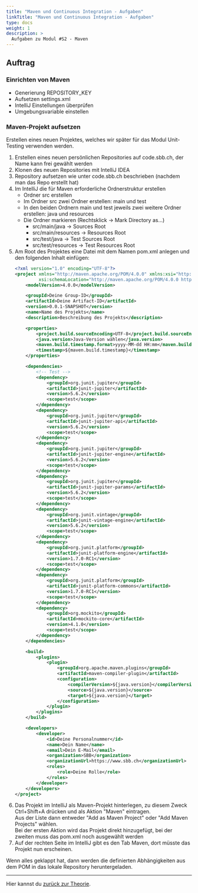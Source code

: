 ```yaml
---
title: "Maven und Continuous Integration - Aufgaben"
linkTitle: "Maven und Continuous Integration - Aufgaben"
type: docs
weight: 1
description: >
  Aufgaben zu Modul #S2 - Maven
---
```


## Auftrag

### Einrichten von Maven
- Generierung REPOSITORY_KEY
- Aufsetzen settings.xml
- IntelliJ Einstellungen überprüfen
- Umgebungsvariable einstellen

### Maven-Projekt aufsetzen
Erstellen eines neuen Projektes, welches wir später für das Modul Unit-Testing verwenden werden.

1. Erstellen eines neuen persönlichen Repositories auf code.sbb.ch, der Name kann frei gewählt werden
2. Klonen des neuen Repositories mit IntelliJ IDEA
3. Repository aufsetzen wie unter code.sbb.ch beschrieben (nachdem man das Repo erstellt hat)
4. Im IntelliJ die für Maven erforderliche Ordnerstruktur erstellen
   * Ordner src erstellen
   * Im Ordner src zwei Ordner erstellen: main und test
   * In den beiden Ordnern main und test jeweils zwei weitere Ordner erstellen: java und resources
   * Die Ordner markieren (Rechtsklick -> Mark Directory as...)
      * src/main/java -> Sources Root
      * src/main/resources -> Resources Root
      * src/test/java -> Test Sources Root
      * src/test/resources -> Test Resources Root
5. Am Root des Projektes eine Datei mit dem Namen pom.xml anlegen und den folgenden Inhalt einfügen:
    ```xml
    <?xml version="1.0" encoding="UTF-8"?>
    <project xmlns="http://maven.apache.org/POM/4.0.0" xmlns:xsi="http://www.w3.org/2001/XMLSchema-instance"
             xsi:schemaLocation="http://maven.apache.org/POM/4.0.0 https://maven.apache.org/xsd/maven-4.0.0.xsd">
        <modelVersion>4.0.0</modelVersion>
    
        <groupId>Deine Group-ID</groupId>
        <artifactId>Deine Artifact-ID</artifactId>
        <version>0.0.1-SNAPSHOT</version>
        <name>Name des Projekts</name>
        <description>Beschreibung des Projekts</description>
    
        <properties>
            <project.build.sourceEncoding>UTF-8</project.build.sourceEncoding>
            <java.version>Java-Version wählen</java.version>
            <maven.build.timestamp.format>yyyy-MM-dd HH:mm</maven.build.timestamp.format>
            <timestamp>${maven.build.timestamp}</timestamp>
        </properties>
    
        <dependencies>
            <!-- Test -->
            <dependency>
                <groupId>org.junit.jupiter</groupId>
                <artifactId>junit-jupiter</artifactId>
                <version>5.6.2</version>
                <scope>test</scope>
            </dependency>
            <dependency>
                <groupId>org.junit.jupiter</groupId>
                <artifactId>junit-jupiter-api</artifactId>
                <version>5.6.2</version>
                <scope>test</scope>
            </dependency>
            <dependency>
                <groupId>org.junit.jupiter</groupId>
                <artifactId>junit-jupiter-engine</artifactId>
                <version>5.6.2</version>
                <scope>test</scope>
            </dependency>
            <dependency>
                <groupId>org.junit.jupiter</groupId>
                <artifactId>junit-jupiter-params</artifactId>
                <version>5.6.2</version>
                <scope>test</scope>
            </dependency>
            <dependency>
                <groupId>org.junit.vintage</groupId>
                <artifactId>junit-vintage-engine</artifactId>
                <version>5.6.2</version>
                <scope>test</scope>
            </dependency>
            <dependency>
                <groupId>org.junit.platform</groupId>
                <artifactId>junit-platform-engine</artifactId>
                <version>1.7.0-RC1</version>
                <scope>test</scope>
            </dependency>
            <dependency>
                <groupId>org.junit.platform</groupId>
                <artifactId>junit-platform-commons</artifactId>
                <version>1.7.0-RC1</version>
                <scope>test</scope>
            </dependency>
            <dependency>
                <groupId>org.mockito</groupId>
                <artifactId>mockito-core</artifactId>
                <version>4.1.0</version>
                <scope>test</scope>
            </dependency>
        </dependencies>
    
        <build>
            <plugins>
                <plugin>
                    <groupId>org.apache.maven.plugins</groupId>
                    <artifactId>maven-compiler-plugin</artifactId>
                    <configuration>
                        <compilerVersion>${java.version}</compilerVersion>
                        <source>${java.version}</source>
                        <target>${java.version}</target>
                    </configuration>
                </plugin>
            </plugins>
        </build>
    
        <developers>
            <developer>
                <id>Deine Personalnummer</id>
                <name>Dein Name</name>
                <email>Dein E-Mail</email>
                <organization>SBB</organization>
                <organizationUrl>https://www.sbb.ch</organizationUrl>
                <roles>
                    <role>Deine Rolle</role>
                </roles>
            </developer>
        </developers>
    </project>
    ```
6. Das Projekt im IntelliJ als Maven-Projekt hinterlegen, zu diesem Zweck Ctrl+Shift+A drücken und als Aktion "Maven" eintragen.<br>
   Aus der Liste dann entweder "Add as Maven Project" oder "Add Maven Projects" wählen.<br>
   Bei der ersten Aktion wird das Projekt direkt hinzugefügt, bei der zweiten muss das pom.xml noch ausgewählt werden
7. Auf der rechten Seite im IntelliJ gibt es den Tab Maven, dort müsste das Projekt nun erscheinen.

Wenn alles geklappt hat, dann werden die definierten Abhängigkeiten aus dem POM in das lokale Repository heruntergeladen. 

---
Hier kannst du [zurück zur Theorie](../../../../docs/java/maven).